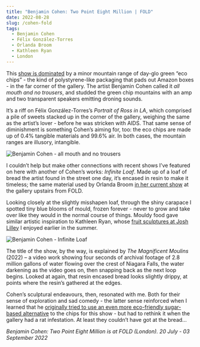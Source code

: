 ```yaml
---
title: "Benjamin Cohen: Two Point Eight Million | FOLD"
date: 2022-08-28
slug: /cohen-fold
tags:
  - Benjamin Cohen
  - Félix González-Torres
  - Orlanda Broom
  - Kathleen Ryan
  - London
---
```


This [show is dominated](https://www.foldgallery.com/exhibition/two-point-eight-million/) by a minor mountain range of day-glo green “eco chips” - the kind of polystyrene-like packaging that pads out Amazon boxes - in the far corner of the gallery. The artist Benjamin Cohen called it *all mouth and no trousers*, and studded the green chip mountains with an amp and two transparent speakers emitting droning sounds.

It’s a riff on Félix González-Torres’s *Portrait of Ross in LA*, which comprised a pile of sweets stacked up in the corner of the gallery, weighing the same as the artist’s lover - before he was stricken with AIDS. That same sense of diminishment is something Cohen’s aiming for, too: the eco chips are made up of 0.4% tangible materials and 99.6% air. In both cases, the mountain ranges are illusory, intangible.

![Benjamin Cohen - all mouth and no trousers](/cohen-fold-1.jpeg)

I couldn’t help but make other connections with recent shows I’ve featured on here with another of Cohen’s works: *Infinite Loaf*. Made up of a loaf of bread the artist found in the street one day, it’s encased in resin to make it timeless; the same material used by Orlanda Broom [in her current show](/broom-grove) at the gallery upstairs from FOLD.

Looking closely at the slightly misshapen loaf, through the shiny carapace I spotted tiny blue blooms of mould, frozen forever - never to grow and take over like they would in the normal course of things. Mouldy food gave similar artistic inspiration to Kathleen Ryan, whose [fruit sculptures at Josh Lilley](/ryan-lilley) I enjoyed earlier in the summer.

![Benjamin Cohen - Infinite Loaf](/cohen-fold-2.jpeg)

The title of the show, by the way, is explained by *The Magnificent Moulins* (2022) – a video work showing four seconds of archival footage of 2.8 million gallons of water flowing over the crest of Niagara Falls, the water darkening as the video goes on, then snapping back as the next loop begins. Looked at again, that resin encased bread looks slightly drippy, at points where the resin’s gathered at the edges.

Cohen’s sculptural endeavours, then, resonated with me. Both for their sense of exploration and sad comedy - the latter sense reinforced when I learned that he [originally tried to use an even more eco-friendly sugar-based alternative](https://www.timeout.com/london/art/benjamin-cohen-two-point-eight-million) to the chips for this show - but had to rethink it when the gallery had a rat infestation. At least they couldn’t have got at the bread…

*Benjamin Cohen: Two Point Eight Million is at FOLD (London). 20 July - 03 September 2022*
